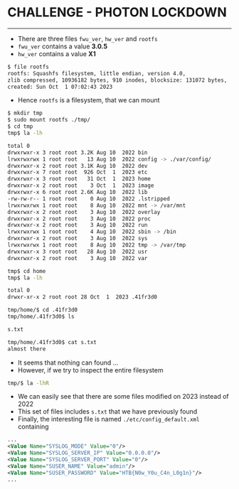 # CHALLENGE - PHOTON LOCKDOWN

---

- There are three files `fwu_ver`, `hw_ver` and `rootfs`
- `fwu_ver` contains a value **3.0.5**
- `hw_ver` contains a value **X1**

```bash
$ file rootfs
rootfs: Squashfs filesystem, little endian, version 4.0, 
zlib compressed, 10936182 bytes, 910 inodes, blocksize: 131072 bytes, 
created: Sun Oct  1 07:02:43 2023
```

- Hence `rootfs` is a filesystem, that we can mount 

```bash
$ mkdir tmp
$ sudo mount rootfs ./tmp/
$ cd tmp
tmp$ la -lh

total 0
drwxrwxr-x 3 root root 3.2K Aug 10  2022 bin
lrwxrwxrwx 1 root root   13 Aug 10  2022 config -> ./var/config/
drwxrwxr-x 2 root root 3.1K Aug 10  2022 dev
drwxrwxr-x 7 root root  926 Oct  1  2023 etc
drwxrwxr-x 3 root root   31 Oct  1  2023 home
drwxrwxr-x 2 root root    3 Oct  1  2023 image
drwxrwxr-x 6 root root 2.6K Aug 10  2022 lib
-rw-rw-r-- 1 root root    0 Aug 10  2022 .lstripped
lrwxrwxrwx 1 root root    8 Aug 10  2022 mnt -> /var/mnt
drwxrwxr-x 2 root root    3 Aug 10  2022 overlay
drwxrwxr-x 2 root root    3 Aug 10  2022 proc
drwxrwxr-x 2 root root    3 Aug 10  2022 run
lrwxrwxrwx 1 root root    4 Aug 10  2022 sbin -> /bin
drwxrwxr-x 2 root root    3 Aug 10  2022 sys
lrwxrwxrwx 1 root root    8 Aug 10  2022 tmp -> /var/tmp
drwxrwxr-x 3 root root   28 Aug 10  2022 usr
drwxrwxr-x 2 root root    3 Aug 10  2022 var

tmp$ cd home
tmp$ la -lh

total 0
drwxr-xr-x 2 root root 28 Oct  1  2023 .41fr3d0

tmp/home/$ cd .41fr3d0
tmp/home/.41fr3d0$ ls

s.txt

tmp/home/.41fr3d0$ cat s.txt
almost there
```

- It seems that nothing can found ...
- However, if we try to inspect the entire filesystem

```bash
tmp/$ la -lhR 
```

- We can easily see that there are some files modified on 2023 instead of 2022
- This set of files includes `s.txt` that we have previously found
- Finally, the interesting file is named `./etc/config_default.xml` containing

```xml
...
<Value Name="SYSLOG_MODE" Value="0"/>
<Value Name="SYSLOG_SERVER_IP" Value="0.0.0.0"/>
<Value Name="SYSLOG_SERVER_PORT" Value="0"/>
<Value Name="SUSER_NAME" Value="admin"/>
<Value Name="SUSER_PASSWORD" Value="HTB{N0w_Y0u_C4n_L0g1n}"/>
...
```
